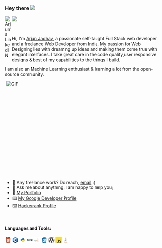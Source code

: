 ### Hey there <img src="https://media.giphy.com/media/hvRJCLFzcasrR4ia7z/giphy.gif" width="25px">
<a href="https://www.linkedin.com/in/kunajun">
  <img align="left" alt="Arjun's LinkedIN" width="22px" src="https://raw.githubusercontent.com/peterthehan/peterthehan/master/assets/linkedin.svg" />
</a>  
<a href="https://www.instagram.com/arjun_kj25">
  <img align="left" alt="" width="22px" src="https://raw.githubusercontent.com/peterthehan/peterthehan/master/assets/facebook.svg" />
</a>
 

![](https://visitor-badge.glitch.me/badge?page_id=arjundhav.arjundhav)

<br> 

Hi, I'm [Arjun Jadhav](https://arjunaj.me/), a passionate self-taught Full Stack web developer and a freelance Web Developer from India. My passion for Web Designing lies with dreaming up ideas and making them come true with elegant interfaces. I take great care in the code quality,user responsive designs & best of my capabilities to the things I build.

I am also an Machine Learning enthusiast & learning a lot from the open-source community.


  <img align="right" alt="GIF" src="https://github.com/abhisheknaiidu/abhisheknaiidu/blob/master/code.gif?raw=true" width="500" height="320" />
  
- 💼 Any freelance work? Do reach, [email](mailto:arjundhav@gmail.com) :)
- 💬 Ask me about anything, I am happy to help you;
- 📔 <a href="https://arjundhav.github.io">My Portfolio</a>
- ⌨️ <a href="https://g.dev/arjunaj">My Google Developer Profile<a>
- ⌨️ <a href="https://www.hackerrank.com/arjundhav">Hackerrank Profile<a>
 <br>
<h4>Languages and Tools:<h4>

<!--code><img height="20" src="https://raw.githubusercontent.com/github/explore/80688e429a7d4ef2fca1e82350fe8e3517d3494d/topics/bootstrap/bootstrap.png"></code-->
<code><img height="20" src="https://raw.githubusercontent.com/github/explore/80688e429a7d4ef2fca1e82350fe8e3517d3494d/topics/html/html.png"></code>
<code><img height="20" src="https://raw.githubusercontent.com/github/explore/80688e429a7d4ef2fca1e82350fe8e3517d3494d/topics/cpp/cpp.png"></code>
<code><img height="20" src="https://raw.githubusercontent.com/github/explore/80688e429a7d4ef2fca1e82350fe8e3517d3494d/topics/python/python.png"></code>
<code><img height="20" src="https://raw.githubusercontent.com/github/explore/80688e429a7d4ef2fca1e82350fe8e3517d3494d/topics/django/django.png"></code>
<code><img height="20" src="https://raw.githubusercontent.com/github/explore/80688e429a7d4ef2fca1e82350fe8e3517d3494d/topics/mysql/mysql.png"></code>
<code><img height="20" src="https://raw.githubusercontent.com/github/explore/80688e429a7d4ef2fca1e82350fe8e3517d3494d/topics/css/css.png"></code>
<code><img height="20" src="https://raw.githubusercontent.com/github/explore/80688e429a7d4ef2fca1e82350fe8e3517d3494d/topics/wordpress/wordpress.png"></code>
<code><img height="20" src="https://raw.githubusercontent.com/github/explore/80688e429a7d4ef2fca1e82350fe8e3517d3494d/topics/javascript/javascript.png"></code>
<code><img height="20" src="https://raw.githubusercontent.com/github/explore/80688e429a7d4ef2fca1e82350fe8e3517d3494d/topics/java/java.png"></code>

